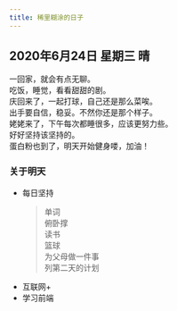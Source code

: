 ```yaml
---
title: 稀里糊涂的日子
---
```

## 2020年6月24日 星期三 晴
一回家，就会有点无聊。  
吃饭，睡觉，看看甜甜的剧。  
庆回来了，一起打球，自己还是那么菜唉。  
出手要自信，稳妥。不然你还是那个样子。  
姥姥来了，下午每次都睡很多，应该更努力些。  
好好坚持该坚持的。  
蛋白粉也到了，明天开始健身喽，加油！  
### 关于明天
* 每日坚持
	> 单词  
	> 俯卧撑  
	> 读书  
	> 篮球  
	> 为父母做一件事  
	> 列第二天的计划  
* 互联网+  
* 学习前端  